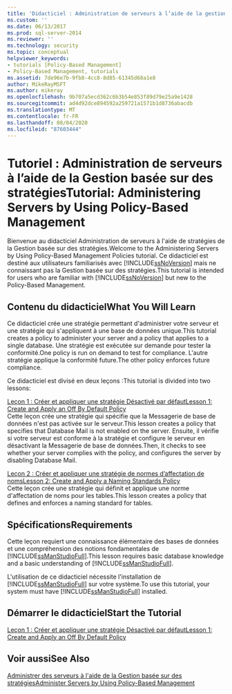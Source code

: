 ```yaml
---
title: 'Didacticiel : Administration de serveurs à l’aide de la gestion basée sur des stratégies | Microsoft Docs'
ms.custom: ''
ms.date: 06/13/2017
ms.prod: sql-server-2014
ms.reviewer: ''
ms.technology: security
ms.topic: conceptual
helpviewer_keywords:
- tutorials [Policy-Based Management]
- Policy-Based Management, tutorials
ms.assetid: 7de96e7b-9fb8-4cc8-8d85-61345d68a1e8
author: MikeRayMSFT
ms.author: mikeray
ms.openlocfilehash: 9b707a5ecd362c6b3b54e853f89d79e25a9e1428
ms.sourcegitcommit: ad4d92dce894592a259721a1571b1d8736abacdb
ms.translationtype: MT
ms.contentlocale: fr-FR
ms.lasthandoff: 08/04/2020
ms.locfileid: "87603444"
---
```

# <a name="tutorial-administering-servers-by-using-policy-based-management"></a><span data-ttu-id="c1a8c-102">Tutoriel : Administration de serveurs à l’aide de la Gestion basée sur des stratégies</span><span class="sxs-lookup"><span data-stu-id="c1a8c-102">Tutorial: Administering Servers by Using Policy-Based Management</span></span>
  <span data-ttu-id="c1a8c-103">Bienvenue au didacticiel Administration de serveurs à l'aide de stratégies de la Gestion basée sur des stratégies.</span><span class="sxs-lookup"><span data-stu-id="c1a8c-103">Welcome to the Administering Servers by Using Policy-Based Management Policies tutorial.</span></span> <span data-ttu-id="c1a8c-104">Ce didacticiel est destiné aux utilisateurs familiarisés avec [!INCLUDE[ssNoVersion](../../includes/ssnoversion-md.md)] mais ne connaissant pas la Gestion basée sur des stratégies.</span><span class="sxs-lookup"><span data-stu-id="c1a8c-104">This tutorial is intended for users who are familiar with [!INCLUDE[ssNoVersion](../../includes/ssnoversion-md.md)] but new to the Policy-Based Management.</span></span>  
  
## <a name="what-you-will-learn"></a><span data-ttu-id="c1a8c-105">Contenu du didacticiel</span><span class="sxs-lookup"><span data-stu-id="c1a8c-105">What You Will Learn</span></span>  
 <span data-ttu-id="c1a8c-106">Ce didacticiel crée une stratégie permettant d'administrer votre serveur et une stratégie qui s'appliquent à une base de données unique.</span><span class="sxs-lookup"><span data-stu-id="c1a8c-106">This tutorial creates a policy to administer your server and a policy that applies to a single database.</span></span> <span data-ttu-id="c1a8c-107">Une stratégie est exécutée sur demande pour tester la conformité.</span><span class="sxs-lookup"><span data-stu-id="c1a8c-107">One policy is run on demand to test for compliance.</span></span> <span data-ttu-id="c1a8c-108">L'autre stratégie applique la conformité future.</span><span class="sxs-lookup"><span data-stu-id="c1a8c-108">The other policy enforces future compliance.</span></span>  
  
 <span data-ttu-id="c1a8c-109">Ce didacticiel est divisé en deux leçons :</span><span class="sxs-lookup"><span data-stu-id="c1a8c-109">This tutorial is divided into two lessons:</span></span>  
  
 [<span data-ttu-id="c1a8c-110">Leçon 1 : Créer et appliquer une stratégie Désactivé par défaut</span><span class="sxs-lookup"><span data-stu-id="c1a8c-110">Lesson 1: Create and Apply an Off By Default Policy</span></span>](lesson-1-create-and-apply-an-off-by-default-policy.md)  
 <span data-ttu-id="c1a8c-111">Cette leçon crée une stratégie qui spécifie que la Messagerie de base de données n'est pas activée sur le serveur.</span><span class="sxs-lookup"><span data-stu-id="c1a8c-111">This lesson creates a policy that specifies that Database Mail is not enabled on the server.</span></span> <span data-ttu-id="c1a8c-112">Ensuite, il vérifie si votre serveur est conforme à la stratégie et configure le serveur en désactivant la Messagerie de base de données.</span><span class="sxs-lookup"><span data-stu-id="c1a8c-112">Then, it checks to see whether your server complies with the policy, and configures the server by disabling Database Mail.</span></span>  
  
 [<span data-ttu-id="c1a8c-113">Leçon 2 : Créer et appliquer une stratégie de normes d’affectation de noms</span><span class="sxs-lookup"><span data-stu-id="c1a8c-113">Lesson 2: Create and Apply a Naming Standards Policy</span></span>](lesson-2-create-and-apply-a-naming-standards-policy.md)  
 <span data-ttu-id="c1a8c-114">Cette leçon crée une stratégie qui définit et applique une norme d'affectation de noms pour les tables.</span><span class="sxs-lookup"><span data-stu-id="c1a8c-114">This lesson creates a policy that defines and enforces a naming standard for tables.</span></span>  
  
## <a name="requirements"></a><span data-ttu-id="c1a8c-115">Spécifications</span><span class="sxs-lookup"><span data-stu-id="c1a8c-115">Requirements</span></span>  
 <span data-ttu-id="c1a8c-116">Cette leçon requiert une connaissance élémentaire des bases de données et une compréhension des notions fondamentales de [!INCLUDE[ssManStudioFull](../../includes/ssmanstudiofull-md.md)].</span><span class="sxs-lookup"><span data-stu-id="c1a8c-116">This lesson requires basic database knowledge and a basic understanding of [!INCLUDE[ssManStudioFull](../../includes/ssmanstudiofull-md.md)].</span></span>  
  
 <span data-ttu-id="c1a8c-117">L'utilisation de ce didacticiel nécessite l'installation de [!INCLUDE[ssManStudioFull](../../includes/ssmanstudiofull-md.md)] sur votre système.</span><span class="sxs-lookup"><span data-stu-id="c1a8c-117">To use this tutorial, your system must have [!INCLUDE[ssManStudioFull](../../includes/ssmanstudiofull-md.md)] installed.</span></span>  
  
## <a name="start-the-tutorial"></a><span data-ttu-id="c1a8c-118">Démarrer le didacticiel</span><span class="sxs-lookup"><span data-stu-id="c1a8c-118">Start the Tutorial</span></span>  
 [<span data-ttu-id="c1a8c-119">Leçon 1 : Créer et appliquer une stratégie Désactivé par défaut</span><span class="sxs-lookup"><span data-stu-id="c1a8c-119">Lesson 1: Create and Apply an Off By Default Policy</span></span>](lesson-1-create-and-apply-an-off-by-default-policy.md)  
  
## <a name="see-also"></a><span data-ttu-id="c1a8c-120">Voir aussi</span><span class="sxs-lookup"><span data-stu-id="c1a8c-120">See Also</span></span>  
 [<span data-ttu-id="c1a8c-121">Administrer des serveurs à l'aide de la Gestion basée sur des stratégies</span><span class="sxs-lookup"><span data-stu-id="c1a8c-121">Administer Servers by Using Policy-Based Management</span></span>](administer-servers-by-using-policy-based-management.md)  
  
  
